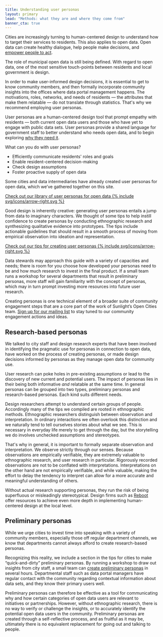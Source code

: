 ```yaml
---
title: Understanding user personas
layout: primary
lead: "Methods: what they are and where they come from"
banner_cta: true
---
```


Cities are increasingly turning to human-centered design to understand how to target their services to residents. This also applies to open data. Open data can create healthy dialogue, help people make decisions, and [empower people to act](https://sunlightfoundation.com/policy/open-cities/tactical-data-engagement/).

The role of municipal open data is still being defined. With regard to open data, one of the most sensitive touch-points between residents and local government is design.

In order to make user-informed design decisions, it is essential to get to know community members, and then formally incorporate community insights into the offices where data portal management happens. The motivations, roles, networks, and needs of residents — the attributes that make them relatable — do not translate through statistics. That's why we recommend employing user personas.

User personas are a human-centered design tool that prompt empathy with residents — both current open data users and those who have yet to engage with public data sets. User personas provide a shared language for government staff to better understand who needs open data, and to begin exploring [why they need it](http://sunlightfoundation.com/wp-content/uploads/2018/07/methods-menu-1.pdf).

What can you do with user personas?

- Efficiently communicate residents' roles and goals
- Enable resident-centered decision-making
- Check design assumptions
- Foster proactive supply of open data

Some cities and data intermediaries have already created user personas for open data, which we’ve gathered together on this site.

<p>
  <a href="../personas-library/" class="link-arrow-right">
    Check out our library of user personas for open data
    {% include svg/icons/arrow-right.svg %}
  </a>
</p>

Good design is inherently creative: generating user personas entails a jump from data to imaginary characters. We thought of some tips to help instill confidence to create personas by conducting ethnographic research and synthesizing qualitative evidence into prototypes. The tips include actionable guidelines that should result in a smooth process of moving from empirical observation into ideation and representation.  

<p>
  <a href="../creating-user-personas/" class="link-arrow-right">
    Check out our tips for creating user personas
    {% include svg/icons/arrow-right.svg %}
  </a>
</p>

Data stewards may approach this guide with a variety of capacities and needs; there is room for you choose how developed your personas need to be and how much research to invest in the final product. If a small team runs a workshop for several departments that result in preliminary personas, more staff will gain familiarity with the concept of personas, which may in turn prompt investing more resources into future user research.

<div class="funfact-blockquote">
Creating personas is one technical element of a broader suite of community engagement steps that are a core part of the work of Sunlight’s Open Cities team. <a href="https://sunlightfoundation.com/policy/open-cities/subscribe-to-sunlight-open-cities/">Sign up for our mailing list</a> to stay tuned to our community engagement actions and ideas.
</div>

## Research-based personas

We talked to city staff and design research experts that have been involved in identifying the pragmatic use for personas in connection to open data, have worked on the process of creating personas, or made design decisions informed by personas as they manage open data for community use.

User research can poke holes in pre-existing assumptions or lead to the discovery of new current and potential users. The impact of personas lies in their being both informative _and_ relatable at the same time. In general personas can be grouped into two types, preliminary personas and research-based personas. Each kind suits different needs.

Design researchers attempt to understand certain groups of people. Accordingly many of the tips we compiled are rooted in ethnographic methods. Ethnographic researchers distinguish between observation and interpretation. In ordinary interactions we often overlook this distinction and we naturally tend to tell ourselves stories about what we see. This is necessary in everyday life merely to get through the day, but the storytelling we do involves unchecked assumptions and stereotypes.

That's why in general, it is important to formally separate observation and interpretation. We observe strictly through our senses. Because observations are empirically verifiable, they are extremely valuable to ethnographic research, and user research in particular. Rigorously recorded observations are not to be conflated with interpretations. Interpretations on the other hand are not empirically verifiable, and while valuable, making the effort to delay the tendency to interpret can allow for a more accurate and meaningful understanding of others.

Without actual research supporting personas, they run the risk of being superfluous or misleadingly stereotypical. Design firms such as [Reboot](https://reboot.org/) offer resources to achieve even more depth in implementing human-centered design at the local level.

## Preliminary personas

While we urge cities to invest time into speaking with a variety of community members, especially those off regular department channels, we know that departments cannot always afford to create research-based personas.

Recognizing this reality, we include a section in the tips for cities to make “quick-and-dirty” preliminary personas. By running a workshop to draw out insights from city staff, a small team can [create preliminary personas](https://sunlightfoundation.com/2018/05/07/here-are-all-the-open-data-user-personas-created-in-our-workshops/) in several hours. Departmental staff such as data portal managers have regular contact with the community regarding contextual information about data sets, and they know their primary users well.

Preliminary personas can therefore be effective as a tool for communicating why and how certain categories of open data users are relevant to initiatives or partnerships. However, without ethnographic research, there is no way to verify or challenge the insights, or to accurately identify the potential open data users in the community. Preliminary personas are created through a self-reflective process, and as fruitful as it may be, ultimately there is no equivalent replacement for going out and talking to people.
